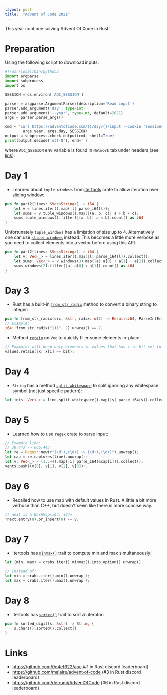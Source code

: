 ```yaml
---
layout: post
title:  "Advent of Code 2021"
---
```


This year continue solving Advent Of Code in Rust!


# Preparation

Using the following script to download inputs:

```python
#!/usr/local/bin/python3
import argparse
import subprocess
import os

SESSION = os.environ['AOC_SESSION']

parser = argparse.ArgumentParser(description='Read input')
parser.add_argument('day', type=int)
parser.add_argument('--year', type=int, default=2021)
args = parser.parse_args()

cmd = 'curl https://adventofcode.com/{}/day/{}/input --cookie "session={}"'.format(
        args.year, args.day, SESSION)
output = subprocess.check_output(cmd, shell=True)
print(output.decode('utf-8'), end='')
```

where `AOC_SESSION` env variable is found in `Network` tab under headers (see [link](https://github.com/wimglenn/advent-of-code-wim/issues/1)).

# Day 1

* Learned about `tuple_windows` from [itertools](https://docs.rs/itertools/0.10.1/itertools/trait.Itertools.html#method.tuple_windows) crate to allow iteration over sliding window:

```rust
pub fn part2(lines: &Vec<String>) -> i64 {
    let v = lines.iter().map(|l| parse_i64(l));
    let sums = v.tuple_windows().map(|(a, b, c)| a + b + c);
    sums.tuple_windows().filter(|(a, b)| a < b).count() as i64
}
```

Unfortunately `tuple_windows` has a limitation of size up to 4. Alternatively one can use [`slice::windows`](https://doc.rust-lang.org/std/primitive.slice.html#method.windows) instead. This becomes a little more verbose as you need to collect elements into a vector before using this API.

```rust
pub fn part2(lines: &Vec<String>) -> i64 {
    let v: Vec<_> = lines.iter().map(|l| parse_i64(l)).collect();
    let sums: Vec<_> = v.windows(3).map(|a| a[0] + a[1] + a[2]).collect();
    sums.windows(2).filter(|a| a[0] < a[1]).count() as i64
}
```

# Day 3

* Rust has a built-in [`from_str_radix`](https://doc.rust-lang.org/std/primitive.i64.html#method.from_str_radix) method to convert a binary string to integer:

```rust
pub fn from_str_radix(src: &str, radix: u32) -> Result<i64, ParseIntError>
// Example:
i64::from_str_radix("111", 2).unwrap() == 7;
```

* Method [`retain`](https://doc.rust-lang.org/std/vec/struct.Vec.html#method.retain) on `Vec` to quickly filter some elements in-place:

```rust
// Example: will keep only elements in values that has i-th bit set to specified value
values.retain(|x| x[i] == bit);
```

# Day 4

* `String` has a method [`split_whitespace`](https://doc.rust-lang.org/stable/std/string/struct.String.html#method.split_whitespace) to split ignoring any whitespace symbol (not just specific pattern):

```rust
let ints: Vec<_> = line.split_whitespace().map(|s| parse_i64(s)).collect();
```


# Day 5

* Learned how to use [`regex`](https://docs.rs/regex/latest/regex/) crate to parse input:

```rust
// Example line: 
// 30,443 -> 666,443
let re = Regex::new(r"(\d+),(\d+) -> (\d+),(\d+)").unwrap();
let cap = re.captures(line).unwrap();
let v: Vec<_> = (1..=4).map(|i| parse_i64(&cap[i])).collect();
vents.push((v[0], v[1], v[2], v[3]));
```


# Day 6

* Recalled how to use map with default values in Rust. A little a bit more verbose than C++, but doesn't seem like there is more concise way.

```rust
// next is a HashMap<i64, i64>
*next.entry(8).or_insert(0) += v;
```


# Day 7

* Itertools has [`minmax()`](https://docs.rs/itertools/0.10.3/itertools/trait.Itertools.html#method.minmax) trait to compute min and max simultaneously:

```rust
let (min, max) = crabs.iter().minmax().into_option().unwrap();

// instead of:
let min = crabs.iter().min().unwrap();
let max = crabs.iter().max().unwrap();
```

# Day 8

* Itertools has [`sorted()`](https://docs.rs/itertools/0.10.3/itertools/trait.Itertools.html#method.sorted) trait to sort an iterator:

```rust
pub fn sorted_digit(s: &str) -> String {
    s.chars().sorted().collect()
}
```


# Links

* <https://github.com/0e4ef622/aoc> (#1 in Rust discord leaderboard)
* <https://github.com/malaire/advent-of-code> (#3 in Rust discord leaderboard)
* <https://github.com/detrumi/AdventOfCode> (#6 in Rust discord leaderboard)
